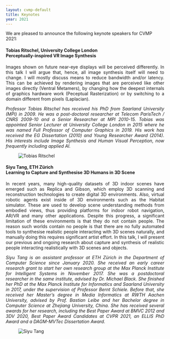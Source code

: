 ```yaml
---
layout: cvmp-default
title: Keynotes
year: 2021
---
```


We are pleased to announce the following keynote speakers for CVMP 2021:


<a name="TR" />
<div class="row">
<div class="col-xs-12 col-sm-7 col-md-8 col-lg-9" markdown="1" style="text-align: justify">

#### Tobias Ritschel, University College London <br> Perceptually-inspired VR Image Synthesis

Images shown on future near-eye displays will be perceived differently. In this talk I will argue that, hence, all image synthesis itself will need to change. I will mostly discuss means to reduce bandwidth and/or latency. This can be achieved by rendering images that are perceived like other images directly (Ventral Metamers), by changing how the deepest internals of graphics hardware work (Peceptual Rasterization) or by switching to a domain different from pixels (Laplacian).

*Professor Tobias Ritschel has received his PhD from Saarland University (MPI) in 2009. He was a post-doctoral researcher at Telecom ParisTech / CNRS 2009-10 and a Senior Researcher at MPI 2010-15. Tobias was appointed Senior Lecturer at University College London in 2015 where he was named Full Professor of Computer Graphics in 2019. His work has received the EG Dissertation (2010) and Young Researcher Award (2014). His interests include Image Synthesis and Human Visual Perception, now frequently including applied AI.*

</div>

<figure class="col-xs-6 col-sm-5 col-md-4 col-lg-3">
  <img src="{{site.url}}/img/2021/keynotes/TobiasRitschel.jpg" class="img-responsive img-thumbnail" alt="Tobias Ritschel" title="Tobias Ritschel">
</figure>

</div>


<a name="ST" />
<div class="row">
<div class="col-xs-12 col-sm-7 col-md-8 col-lg-9" markdown="1" style="text-align: justify">

#### Siyu Tang, ETH Zürich <br> Learning to Capture and Synthesise 3D Humans in 3D Scene

In recent years, many high-quality datasets of 3D indoor scenes have emerged such as Replica and Gibson, which employ 3D scanning and reconstruction technologies to create digital 3D environments. Also, virtual robotic agents exist inside of 3D environments such as the Habitat simulator. These are used to develop scene understanding methods from embodied views, thus providing platforms for indoor robot navigation, AR/VR and many other applications. Despite this progress, a significant limitation of these environments is that they do not contain people. The reason such worlds contain no people is that there are no fully automated tools to synthesise realistic people interacting with 3D scenes naturally, and manually doing this requires significant artist effort. In this talk, I will present our previous and ongoing research about capture and synthesis of realistic people interacting realistically with 3D scenes and objects.

*Siyu Tang is an assistant professor at ETH Zürich in the Department of Computer Science since January 2020. She received an early career research grant to start her own research group at the Max Planck Institute for Intelligent Systems in November 2017. She was a postdoctoral researcher in the same institute, advised by Dr. Michael Black. She finished her PhD at the Max Planck Institute for Informatics and Saarland University in 2017, under the supervision of Professor Bernt Schiele. Before that, she received her Master’s degree in Media Informatics at RWTH Aachen University, advised by Prof. Bastian Leibe and her Bachelor degree in Computer Science at Zhejiang University, China. She has received several awards for her research, including the Best Paper Award at BMVC 2012 and 3DV 2020, Best Paper Award Candidates at CVPR 2021, an ELLIS PhD Award and a DAGM-MVTec Dissertation Award.*

</div>

<figure class="col-xs-6 col-sm-5 col-md-4 col-lg-3">
  <img src="{{site.url}}/img/2021/keynotes/SiyuTang-800.jpg" class="img-responsive img-thumbnail" alt="Siyu Tang" title="Siyu Tang">
</figure>

</div>
